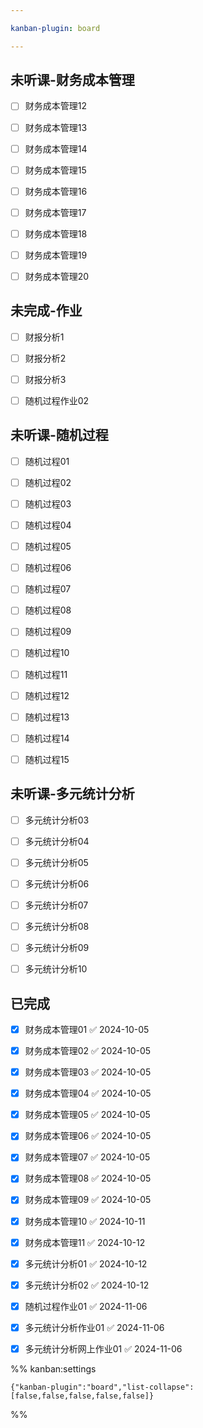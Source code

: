 ```yaml
---

kanban-plugin: board

---
```


## 未听课-财务成本管理

- [ ] 财务成本管理12
- [ ] 财务成本管理13
- [ ] 财务成本管理14
- [ ] 财务成本管理15
- [ ] 财务成本管理16
- [ ] 财务成本管理17
- [ ] 财务成本管理18
- [ ] 财务成本管理19
- [ ] 财务成本管理20


## 未完成-作业

- [ ] 财报分析1
- [ ] 财报分析2
- [ ] 财报分析3
- [ ] 随机过程作业02


## 未听课-随机过程

- [ ] 随机过程01
- [ ] 随机过程02
- [ ] 随机过程03
- [ ] 随机过程04
- [ ] 随机过程05
- [ ] 随机过程06
- [ ] 随机过程07
- [ ] 随机过程08
- [ ] 随机过程09
- [ ] 随机过程10
- [ ] 随机过程11
- [ ] 随机过程12
- [ ] 随机过程13
- [ ] 随机过程14
- [ ] 随机过程15


## 未听课-多元统计分析

- [ ] 多元统计分析03
- [ ] 多元统计分析04
- [ ] 多元统计分析05
- [ ] 多元统计分析06
- [ ] 多元统计分析07
- [ ] 多元统计分析08
- [ ] 多元统计分析09
- [ ] 多元统计分析10


## 已完成

- [x] 财务成本管理01 ✅ 2024-10-05
- [x] 财务成本管理02 ✅ 2024-10-05
- [x] 财务成本管理03 ✅ 2024-10-05
- [x] 财务成本管理04 ✅ 2024-10-05
- [x] 财务成本管理05 ✅ 2024-10-05
- [x] 财务成本管理06 ✅ 2024-10-05
- [x] 财务成本管理07 ✅ 2024-10-05
- [x] 财务成本管理08 ✅ 2024-10-05
- [x] 财务成本管理09 ✅ 2024-10-05
- [x] 财务成本管理10 ✅ 2024-10-11
- [x] 财务成本管理11 ✅ 2024-10-12
- [x] 多元统计分析01 ✅ 2024-10-12
- [x] 多元统计分析02 ✅ 2024-10-12
- [x] 随机过程作业01 ✅ 2024-11-06
- [x] 多元统计分析作业01 ✅ 2024-11-06
- [x] 多元统计分析网上作业01 ✅ 2024-11-06




%% kanban:settings
```
{"kanban-plugin":"board","list-collapse":[false,false,false,false,false]}
```
%%